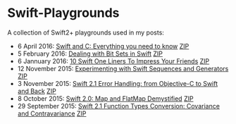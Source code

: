 # Swift-Playgrounds

A collection of Swift2+ playgrounds used in my posts:

* 6 April 2016: [Swift and C: Everything you need to know](https://www.uraimo.com/2016/04/07/swift-and-c-everything-you-need-to-know) [ZIP](https://github.com/uraimo/Swift-Playgrounds/raw/master/archives/2016-04-07-Swift-And-C.zip)
* 5 February 2016: [Dealing with Bit Sets in Swift](https://www.uraimo.com/2016/02/05/Dealing-With-Bit-Sets-In-Swift) [ZIP](https://github.com/uraimo/Swift-Playgrounds/raw/master/archives/2016-02-5-Bitwise-Playground.playground.zip)
* 6 Jannuary 2016: [10 Swift One Liners To Impress Your Friends](http://www.uraimo.com/2016/01/06/10-Swift-One-Liners-To-Impress-Your-Friends/) [ZIP](https://github.com/uraimo/Swift-Playgrounds/raw/master/archives/2016-01-6-Swift-One-Liners-Playground.playground.zip)
* 12 November 2015: [Experimenting with Swift Sequences and Generators](http://www.uraimo.com/2015/11/12/experimenting-with-swift-2-sequencetype-generatortype/) [ZIP](https://github.com/uraimo/Swift-Playgrounds/raw/master/archives/2015-11-12-SequenceTypeGeneratorTypePlayground.playground.zip)
* 3 November 2015: [Swift 2.1 Error Handling: from Objective-C to Swift and Back](http://www.uraimo.com/2015/11/03/error-handling-from-objective-c-to-swift-2-and-back/) [ZIP](https://github.com/uraimo/Swift-Playgrounds/raw/master/archives/2015-11-Swift2ErrorHandling.zip)
* 8 October 2015: [Swift 2.0: Map and FlatMap Demystified](http://www.uraimo.com/2015/10/08/Swift2-map-flatmap-demystified/) [ZIP](https://github.com/uraimo/Swift-Playgrounds/raw/master/archives/2015-10-MapFlatMapPlayground.playground.zip)
* 29 September 2015: [Swift 2.1 Function Types Conversion: Covariance and Contravariance](http://www.uraimo.com/2015/09/29/Swift2.1-Function-Types-Conversion-Covariance-Contravariance/) [ZIP](https://github.com/uraimo/Swift-Playgrounds/raw/master/archives/2015-09-VariancePlayground.playground.zip)
